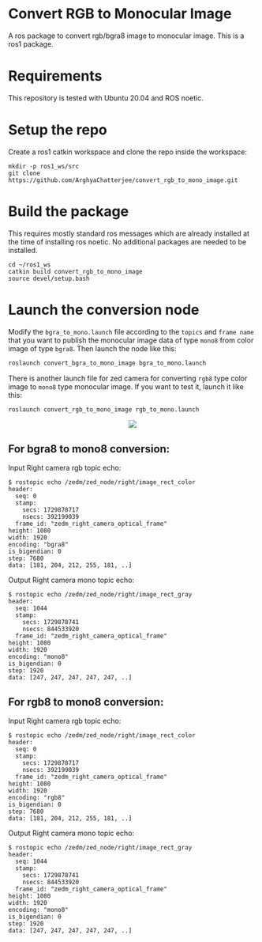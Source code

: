 # Convert RGB to Monocular Image

A ros package to convert rgb/bgra8 image to monocular image. This is a ros1 package.

# Requirements
This repository is tested with Ubuntu 20.04 and ROS noetic.

# Setup the repo
Create a ros1 catkin workspace and clone the repo inside the workspace:
```
mkdir -p ros1_ws/src
git clone https://github.com/ArghyaChatterjee/convert_rgb_to_mono_image.git
```
# Build the package
This requires mostly standard ros messages which are already installed at the time of installing ros noetic. No additional packages are needed to be installed.
```
cd ~/ros1_ws
catkin build convert_rgb_to_mono_image
source devel/setup.bash
```

# Launch the conversion node
Modify the `bgra_to_mono.launch` file according to the `topics` and `frame name` that you want to publish the monocular image data of type `mono8` from color image of type `bgra8`. Then launch the node like this:
```bash
roslaunch convert_bgra_to_mono_image bgra_to_mono.launch
```
There is another launch file for zed camera for converting `rgb8` type color image to `mono8` type monocular image. If you want to test it, launch it like this:
```bash
roslaunch convert_rgb_to_mono_image rgb_to_mono.launch
```
<div align="center">
   <img src="media/zed_convert_rgb_to_monocular_image.gif"/>
</div>

## For bgra8 to mono8 conversion: 

Input Right camera rgb topic echo:
```
$ rostopic echo /zedm/zed_node/right/image_rect_color
header: 
  seq: 0
  stamp: 
    secs: 1729878717
    nsecs: 392199039
  frame_id: "zedm_right_camera_optical_frame"
height: 1080
width: 1920
encoding: "bgra8"
is_bigendian: 0
step: 7680
data: [181, 204, 212, 255, 181, ..]
```

Output Right camera mono topic echo:
```
$ rostopic echo /zedm/zed_node/right/image_rect_gray
header: 
  seq: 1044
  stamp: 
    secs: 1729878741
    nsecs: 844533920
  frame_id: "zedm_right_camera_optical_frame"
height: 1080
width: 1920
encoding: "mono8"
is_bigendian: 0
step: 1920
data: [247, 247, 247, 247, 247, ..]
```

## For rgb8 to mono8 conversion:

Input Right camera rgb topic echo:
```
$ rostopic echo /zedm/zed_node/right/image_rect_color
header: 
  seq: 0
  stamp: 
    secs: 1729878717
    nsecs: 392199039
  frame_id: "zedm_right_camera_optical_frame"
height: 1080
width: 1920
encoding: "rgb8"
is_bigendian: 0
step: 7680
data: [181, 204, 212, 255, 181, ..]
```

Output Right camera mono topic echo:
```
$ rostopic echo /zedm/zed_node/right/image_rect_gray
header: 
  seq: 1044
  stamp: 
    secs: 1729878741
    nsecs: 844533920
  frame_id: "zedm_right_camera_optical_frame"
height: 1080
width: 1920
encoding: "mono8"
is_bigendian: 0
step: 1920
data: [247, 247, 247, 247, 247, ..]
```